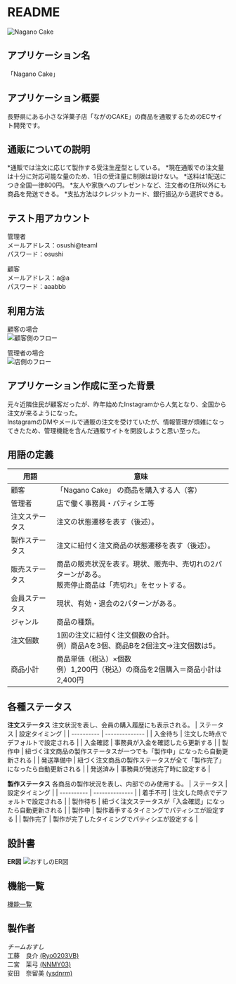 # README
![Nagano Cake](https://gyazo.com/7a9c3babb6811c22593f9410e51c0bd4)
 
## アプリケーション名
 「Nagano Cake」

## アプリケーション概要
 長野県にある小さな洋菓子店「ながのCAKE」の商品を通販するためのECサイト開発です。

## 通販についての説明
 *通販では注文に応じて製作する受注生産型としている。
 *現在通販での注文量は十分に対応可能な量のため、1日の受注量に制限は設けない。
 *送料は1配送につき全国一律800円。
 *友人や家族へのプレゼントなど、注文者の住所以外にも商品を発送できる。
 *支払方法はクレジットカード、銀行振込から選択できる。

## テスト用アカウント
 管理者<br>
  メールアドレス：osushi@teamI<br>
  パスワード：osushi<br>
  
 顧客<br>
  メールアドレス：a@a<br>
  パスワード：aaabbb<br>

## 利用方法
  顧客の場合<br>
  ![顧客側のフロー](https://gyazo.com/18734fdbf45e0079cf674ed736adf2c8)
  
  管理者の場合<br>
  ![店側のフロー](https://gyazo.com/54f4fac557417f90203fcbd5d54d4b45)
  
## アプリケーション作成に至った背景
  元々近隣住民が顧客だったが、昨年始めたInstagramから人気となり、全国から注文が来るようになった。<br>
  InstagramのDMやメールで通販の注文を受けていたが、情報管理が煩雑になってきたため、管理機能を含んだ通販サイトを開設しようと思い至った。

## 用語の定義

 | 用語           | 意味 |
 | -------------- | ---- |
 | 顧客           | 「Nagano Cake」 の商品を購入する人（客）
 | 管理者         | 店で働く事務員・パティシエ等 
 | 注文ステータス | 注文の状態遷移を表す（後述）。
 | 製作ステータス | 注文に紐付く注文商品の状態遷移を表す（後述）。
 | 販売ステータス | 商品の販売状況を表す。現状、販売中、売切れの2パターンがある。<br>販売停止商品は「売切れ」をセットする。
 | 会員ステータス | 現状、有効・退会の2パターンがある。
 | ジャンル       | 商品の種類。
 | 注文個数       | 1回の注文に紐付く注文個数の合計。<br>例）商品Aを3個、商品Bを2個注文→注文個数は5。
 | 商品小計       | 商品単価（税込）×個数<br>例）1,200円（税込）の商品を2個購入＝商品小計は2,400円

## 各種ステータス

 **注文ステータス**
 注文状況を表し、会員の購入履歴にも表示される。
 | ステータス | 設定タイミング |
 | ---------- | -------------- |
 | 入金待ち   | 注文した時点でデフォルトで設定される | 
 | 入金確認   | 事務員が入金を確認したら更新する |
 | 製作中     | 紐づく注文商品の製作ステータスが一つでも「製作中」になったら自動更新される |
 | 発送準備中 | 紐づく注文商品の製作ステータスが全て「製作完了」になったら自動更新される |
 | 発送済み   | 事務員が発送完了時に設定する |

 **製作ステータス**
 各商品の製作状況を表し、内部でのみ使用する。
 | ステータス | 設定タイミング |
 | ---------- | -------------- |
 | 着手不可   | 注文した時点でデフォルトで設定される | 
 | 製作待ち   | 紐づく注文ステータスが「入金確認」になったら自動更新される |
 | 製作中     | 製作着手するタイミングでパティシエが設定する |
 | 製作完了   | 製作が完了したタイミングでパティシエが設定する |

## 設計書
 **ER図**
  ![おすしのER図](https://github.com/i-osushi/nagano-cake/assets/133837502/506837ad-e9f3-4b7d-9fe6-d153d3c0fb65)

## 機能一覧
  [機能一覧](https://gyazo.com/8a06f9d5bdb13a0367174ece6c807765)

## 製作者
 *チームおすし*<br>
 工藤　良介 [(Ryo0203VB)](https://github.com/Ryo0203VB)<br>
 二宮　茉弓 [(NNMY03)](https://github.com/NNMY03)<br>
 安田　奈留美 [(ysdnrm)](https://github.com/ysdnrm)
 

